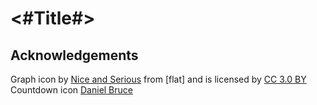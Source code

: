 #  <#Title#>



## Acknowledgements


Graph icon by [Nice and Serious] from [flat] and is licensed by [CC 3.0 BY]
Countdown icon [Daniel Bruce]

[Flaticon]: https://www.flaticon.com/
[Nice and Serious]: https://www.flaticon.com/authors/nice-and-serious 
[CC 3.0 BY]: http://creativecommons.org/licenses/by/3.0/
[Daniel Bruce]: https://www.flaticon.com/authors/daniel-bruce
